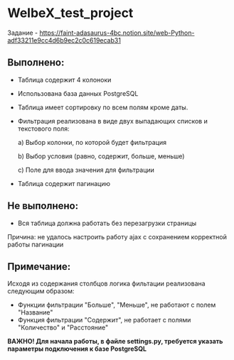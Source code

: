 # WelbeX_test_project
Задание - https://faint-adasaurus-4bc.notion.site/web-Python-adf33211e9cc4d6b9ec2c0c619ecab31

## Выполнено:

* Таблица содержит 4 колоноки
* Использована база данных PostgreSQL
* Таблица имеет сортировку по всем полям кроме даты. 
* Фильтрация реализована в виде двух выпадающих списков и текстового поля:

  a) Выбор колонки, по которой будет фильтрация
  
  b) Выбор условия (равно, содержит, больше, меньше)
  
  c) Поле для ввода значения для фильтрации
  
* Таблица содержит пагинацию

## Не выполнено:

* Вся таблица должна работать без перезагрузки страницы

Причина:
не удалось настроить работу ajax с сохранением корректной работы пагинации

## Примечание:

Исходя из содержания столбцов логика фильтации реализована следующим образом:

* Функции фильтрации "Больше", "Меньше", не работают с полем "Название"
* Функция фильтрации "Содержит", не работает с полями "Количество" и "Расстояние"

**ВАЖНО! Для начала работы, в файле settings.py, требуется указать параметры подключения к базе PostgreSQL**
